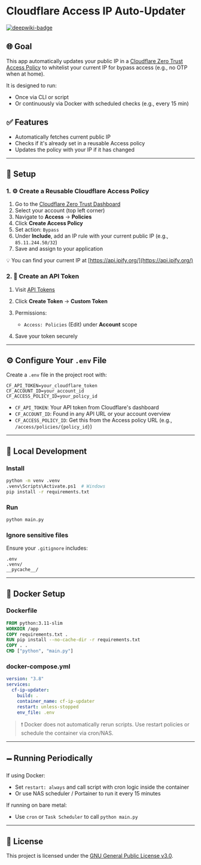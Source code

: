 # Cloudflare Access IP Auto-Updater

[![deepwiki-badge](https://deepwiki.com/badge.svg)](https://deepwiki.com/Mouchoir/cloudflare-allow-my-ip)

## 🌐 Goal

This app automatically updates your public IP in a [Cloudflare Zero Trust Access Policy](https://dash.teams.cloudflare.com/) to whitelist your current IP for bypass access (e.g., no OTP when at home).

It is designed to run:

* Once via CLI or script
* Or continuously via Docker with scheduled checks (e.g., every 15 min)

## ✅ Features

* Automatically fetches current public IP
* Checks if it's already set in a reusable Access policy
* Updates the policy with your IP if it has changed

---

## 🤩 Setup

### 1. ⚙️ Create a Reusable Cloudflare Access Policy

1. Go to the [Cloudflare Zero Trust Dashboard](https://one.dash.cloudflare.com/)
2. Select your account (top left corner)
3. Navigate to **Access** → **Policies**
4. Click **Create Access Policy**
5. Set action: `Bypass`
6. Under **Include**, add an IP rule with your current public IP (e.g., `85.11.244.50/32`)
7. Save and assign to your application

💡 You can find your current IP at [https://api.ipify.org/](https://api.ipify.org/)

### 2. 🔐 Create an API Token

1. Visit [API Tokens](https://dash.cloudflare.com/profile/api-tokens)
2. Click **Create Token** → **Custom Token**
3. Permissions:

   * `Access: Policies` (Edit) under **Account** scope
4. Save your token securely

---

## ⚙️ Configure Your `.env` File

Create a `.env` file in the project root with:

```env
CF_API_TOKEN=your_cloudflare_token
CF_ACCOUNT_ID=your_account_id
CF_ACCESS_POLICY_ID=your_policy_id
```

* `CF_API_TOKEN`: Your API token from Cloudflare's dashboard
* `CF_ACCOUNT_ID`: Found in any API URL or your account overview
* `CF_ACCESS_POLICY_ID`: Get this from the Access policy URL (e.g., `/access/policies/{policy_id}`)

---

## 🥪 Local Development

### Install

```bash
python -m venv .venv
.venv\Scripts\Activate.ps1  # Windows
pip install -r requirements.txt
```

### Run

```bash
python main.py
```

### Ignore sensitive files

Ensure your `.gitignore` includes:

```gitignore
.env
.venv/
__pycache__/
```

---

## 🐳 Docker Setup

### Dockerfile

```dockerfile
FROM python:3.11-slim
WORKDIR /app
COPY requirements.txt .
RUN pip install --no-cache-dir -r requirements.txt
COPY . .
CMD ["python", "main.py"]
```

### docker-compose.yml

```yaml
version: "3.8"
services:
  cf-ip-updater:
    build: .
    container_name: cf-ip-updater
    restart: unless-stopped
    env_file: .env
```

> ❗ Docker does not automatically rerun scripts. Use restart policies or schedule the container via cron/NAS.

---

## 🗕️ Running Periodically

If using Docker:

* Set `restart: always` and call script with cron logic inside the container
* Or use NAS scheduler / Portainer to run it every 15 minutes

If running on bare metal:

* Use `cron` or `Task Scheduler` to call `python main.py`

---

## 🧠 License

This project is licensed under the [GNU General Public License v3.0](https://github.com/Mouchoir/cloudflare-allow-my-ip/blob/main/LICENSE).
